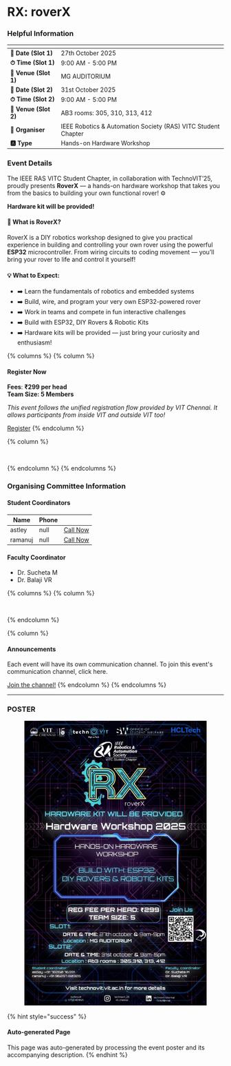 # RX: roverX

### Helpful Information

<table data-view="cards"><thead><tr><th></th><th></th></tr></thead><tbody><tr><td><strong>📅 Date (Slot 1)</strong></td><td>27th October 2025</td></tr><tr><td><strong>⏱ Time (Slot 1)</strong></td><td>9:00 AM - 5:00 PM</td></tr><tr><td><strong>📍 Venue (Slot 1)</strong></td><td>MG AUDITORIUM</td></tr><tr><td><strong>📅 Date (Slot 2)</strong></td><td>31st October 2025</td></tr><tr><td><strong>⏱ Time (Slot 2)</strong></td><td>9:00 AM - 5:00 PM</td></tr><tr><td><strong>📍 Venue (Slot 2)</strong></td><td>AB3 rooms: 305, 310, 313, 412</td></tr><tr><td><strong>👤 Organiser</strong></td><td>IEEE Robotics &#x26; Automation Society (RAS) VITC Student Chapter</td></tr><tr><td><strong>🅰️ Type</strong></td><td>Hands-on Hardware Workshop</td></tr></tbody></table>

### Event Details

The IEEE RAS VITC Student Chapter, in collaboration with TechnoVIT’25, proudly presents **RoverX** — a hands-on hardware workshop that takes you from the basics to building your own functional rover! ⚙️

**Hardware kit will be provided!**

#### 🤖 What is RoverX?

RoverX is a DIY robotics workshop designed to give you practical experience in building and controlling your own rover using the powerful **ESP32** microcontroller. From wiring circuits to coding movement — you’ll bring your rover to life and control it yourself!

#### 💡 What to Expect:

* ➡️ Learn the fundamentals of robotics and embedded systems
* ➡️ Build, wire, and program your very own ESP32-powered rover
* ➡️ Work in teams and compete in fun interactive challenges
* ➡️ Build with ESP32, DIY Rovers & Robotic Kits
* ➡️ Hardware kits will be provided — just bring your curiosity and enthusiasm!

{% columns %}
{% column %}
#### Register Now

**Fees**: **₹299 per head**\
**Team Size: 5 Members**

_This event follows the unified registration flow provided by VIT Chennai. It allows participants from inside VIT and outside VIT too!_

<a href="https://chennaievents.vit.ac.in/technovit/" class="button primary" data-icon="rocket-launch">Register</a>
{% endcolumn %}

{% column %}
<figure><img src="https://images.unsplash.com/photo-1607000975574-0b425df6975a?crop=entropy&#x26;cs=srgb&#x26;fm=jpg&#x26;ixid=M3wxOTcwMjR8MHwxfHNlYXJjaHw3fHxyZWdpc3RlcnxlbnwwfHx8fDE3NjEyNDU2MDF8MA&#x26;ixlib=rb-4.1.0&#x26;q=85" alt=""><figcaption></figcaption></figure>
{% endcolumn %}
{% endcolumns %}

### Organising Committee Information

#### Student Coordinators

<table data-card-size="large" data-view="cards"><thead><tr><th>Name</th><th data-type="number">Phone</th><th></th></tr></thead><tbody><tr><td>astley</td><td>null</td><td><a href="tel:+911826076391" class="button secondary">Call Now</a></td></tr><tr><td>ramanuj</td><td>null</td><td><a href="tel:+919625780326" class="button secondary">Call Now</a></td></tr></tbody></table>

#### Faculty Coordinator

* Dr. Sucheta M
* Dr. Balaji VR

{% columns %}
{% column %}
<figure><img src="https://images.unsplash.com/photo-1650897877751-4446f52a0cb3?crop=entropy&#x26;cs=srgb&#x26;fm=jpg&#x26;ixid=M3wxOTcwMjR8MHwxfHNlYXJjaHw2fHxhbm5vdW5jZW1lbnR8ZW58MHx8fHwxNzYxMjQ2MzUxfDA&#x26;ixlib=rb-4.1.0&#x26;q=85" alt=""><figcaption></figcaption></figure>
{% endcolumn %}

{% column %}
#### Announcements

Each event will have its own communication channel. To join this event's communication channel, click here.

<a href="https://chennaievents.vit.ac.in/technovit/" class="button primary" data-icon="bullhorn">Join the channel!</a>
{% endcolumn %}
{% endcolumns %}

***

### POSTER

<figure><img src="../../.gitbook/assets/image (5) (1).png" alt=""><figcaption></figcaption></figure>

{% hint style="success" %}
#### Auto-generated Page

This page was auto-generated by processing the event poster and its accompanying description.
{% endhint %}
